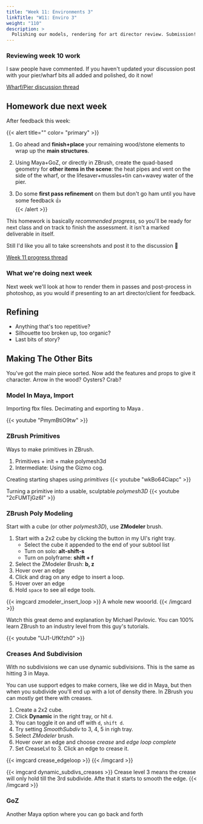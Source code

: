 ```yaml
---
title: "Week 11: Environments 3"
linkTitle: "W11: Enviro 3"
weight: "110"
description: >
  Polishing our models, rendering for art director review. Submission!
---
```


### Reviewing week 10 work

I saw people have commented. If you haven't updated your discussion post with your pier/wharf bits all added and polished, do it now!

[Wharf/Pier discussion thread](https://laureate-au.blackboard.com/webapps/discussionboard/do/message?action=list_messages&course_id=_89547_1&nav=discussion_board_entry&conf_id=_152757_1&forum_id=_866562_1&message_id=_2100668_1)

## Homework due next week

After feedback this week:  

{{< alert title="" color= "primary" >}}  
1. Go ahead and **finish+place** your remaining wood/stone elements to wrap up the **main structures**.  

2. Using Maya+GoZ, or directly in ZBrush, create the quad-based geometry for **other items in the scene**: the heat pipes and vent on the side of the wharf, or the lifesaver+mussles+tin can+wavey water of the pier.  

3. Do some **first pass refinement** on them but don't go ham until you have some feedback 👍  
{{< /alert >}}

This homework is basically _recommended progress_, so you'll be ready for next class and on track to finish the  assessment. it isn't a marked deliverable in itself. 

Still I'd like you all to take screenshots and post it to the discussion 🙏

<a class="btn btn-lg btn-primary mr-3 mb-4" href="https://laureate-au.blackboard.com/webapps/discussionboard/do/message?action=list_messages&course_id=_89547_1&nav=discussion_board_entry&conf_id=_152757_1&forum_id=_866563_1&message_id=_2254758_1" target="_blank">Week 11 progress thread<i class="fas fa-arrow-alt-circle-right ml-2"></i></a>

### What we're doing next week

Next week we'll look at how to render them in passes and post-process in photoshop, as you would if presenting to an art director/client for feedback.

## Refining

* Anything that's too repetitive?
* Silhouette too broken up, too organic?
* Last bits of story?


## Making The Other Bits
You've got the main piece sorted. Now add the features and props to give it character. Arrow in the wood? Oysters? Crab?

### Model In Maya, Import

Importing fbx files.
Decimating and exporting to Maya .

{{< youtube "PmymBtiO9tw" >}}

### ZBrush Primitives

Ways to make primitives in ZBrush.
1. Primitives + init + make polymesh3d
4. Intermediate: Using the Gizmo cog.

Creating starting shapes using _primitives_
{{< youtube "wkBo64Ciapc" >}}

Turning a primitive into a usable, sculptable _polymesh3D_
{{< youtube "2cFUMTjGz6I" >}}

### ZBrush Poly Modeling 

Start with a cube (or other _polymesh3D_), use **ZModeler** brush.

1. Start with a 2x2 cube by clicking the button in my UI's right tray.
   * Select the cube it appended to the end of your subtool list
   * Turn on solo: **alt-shift-s**
   * Turn on polyframe: **shift + f**
2. Select the ZModeler Brush: **b, z**
3. Hover over an edge
5. Click and drag on any edge to insert a loop.
4. Hover over an edge
5. Hold `space` to see all edge tools. 

{{< imgcard zmodeler_insert_loop >}}
A whole new wooorld.
{{< /imgcard >}}

Watch this great demo and explanation by Michael Pavlovic. You can 100% learn ZBrush to an industry level from this guy's tutorials.

{{< youtube "UJ1-UfKfzh0" >}}

### Creases And Subdivision

With no subdivisions we can use dynamic subdivisions. This is the same as hitting 3 in Maya.

You can use support edges to make corners, like we did in Maya, but then when you subdivide you'll end up with a lot of density there. In ZBrush you can mostly get there with creases.

1. Create a 2x2 cube.
2. Click **Dynamic** in the right tray, or hit `d`.
3. You can toggle it on and off with `d`, `shift d`. 
4. Try setting _SmoothSubdiv_ to 3, 4, 5 in righ tray.
2. Select _ZModeler_ brush.
3. Hover over an edge and choose _crease_ and _edge loop complete_
4. Set CreaseLvl to 3. Click an edge to crease it. 

{{< imgcard crease_edgeloop >}}
{{< /imgcard >}}

{{< imgcard dynamic_subdivs_creases >}}
Crease level 3 means the crease will only hold till the 3rd subdivide. Afte that it starts to smooth the edge.
{{< /imgcard >}}


### GoZ

Another Maya option where you can go back and forth

